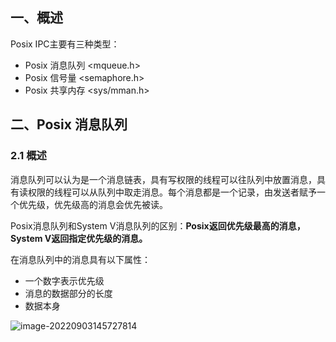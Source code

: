 ## 一、概述

Posix IPC主要有三种类型：

- Posix 消息队列 <mqueue.h>
- Posix 信号量 <semaphore.h>
- Posix 共享内存 <sys/mman.h>

## 二、Posix 消息队列

### 2.1 概述

消息队列可以认为是一个消息链表，具有写权限的线程可以往队列中放置消息，具有读权限的线程可以从队列中取走消息。每个消息都是一个记录，由发送者赋予一个优先级，优先级高的消息会优先被读。

Posix消息队列和System V消息队列的区别：**Posix返回优先级最高的消息，System V返回指定优先级的消息。**

在消息队列中的消息具有以下属性：

- 一个数字表示优先级
- 消息的数据部分的长度
- 数据本身

![image-20220903145727814](https://tbwan.oss-cn-chengdu.aliyuncs.com/imgs/UNIX%E7%BD%91%E7%BB%9C%E7%BC%96%E7%A8%8B2/202209031457871.png)

